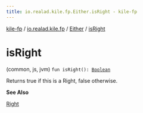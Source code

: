 ```yaml
---
title: io.realad.kile.fp.Either.isRight - kile-fp
---
```


[kile-fp](../../index.html) / [io.realad.kile.fp](../index.html) / [Either](index.html) / [isRight](./is-right.html)

# isRight

(common, js, jvm) `fun isRight(): `[`Boolean`](https://kotlinlang.org/api/latest/jvm/stdlib/kotlin/-boolean/index.html)

Returns true if this is a Right, false otherwise.

**See Also**

[Right](-right/index.html#io.realad.kile.fp.Either.Right)

